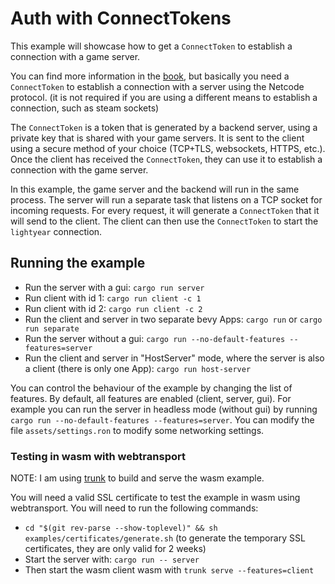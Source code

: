 # Auth with ConnectTokens

This example will showcase how to get a `ConnectToken` to establish a connection with a game server.

You can find more information in the [book](https://cbournhonesque.github.io/lightyear/book/concepts/connection/title.html#netcode), but basically
you need a `ConnectToken` to establish a connection with a server using the Netcode protocol. (it is not required if you are using 
a different means to establish a connection, such as steam sockets)

The `ConnectToken` is a token that is generated by a backend server, using a private key that is shared with your game servers.
It is sent to the client using a secure method of your choice (TCP+TLS, websockets, HTTPS, etc.).
Once the client has received the `ConnectToken`, they can use it to establish a connection with the game server.

In this example, the game server and the backend will run in the same process. The server will run a separate task
that listens on a TCP socket for incoming requests. For every request, it will generate a `ConnectToken` that it will send
to the client. The client can then use the `ConnectToken` to start the `lightyear` connection.


## Running the example

- Run the server with a gui: `cargo run server`
- Run client with id 1: `cargo run client -c 1`
- Run client with id 2: `cargo run client -c 2`
- Run the client and server in two separate bevy Apps: `cargo run` or `cargo run separate`
- Run the server without a gui: `cargo run --no-default-features --features=server`
- Run the client and server in "HostServer" mode, where the server is also a client (there is only one App): `cargo run host-server`

You can control the behaviour of the example by changing the list of features. By default, all features are enabled (client, server, gui).
For example you can run the server in headless mode (without gui) by running `cargo run --no-default-features --features=server`.
You can modify the file `assets/settings.ron` to modify some networking settings.

### Testing in wasm with webtransport

NOTE: I am using [trunk](https://trunkrs.dev/) to build and serve the wasm example.

You will need a valid SSL certificate to test the example in wasm using webtransport. You will need to run the following
commands:
- `cd "$(git rev-parse --show-toplevel)" && sh examples/certificates/generate.sh` (to generate the temporary SSL
  certificates, they are only valid for 2 weeks)
- Start the server with: `cargo run -- server`
- Then start the wasm client wasm with `trunk serve --features=client`